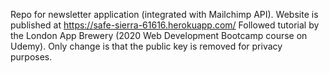 Repo for newsletter application (integrated with Mailchimp API). Website is published at https://safe-sierra-61616.herokuapp.com/
Followed tutorial by the London App Brewery (2020 Web Development Bootcamp course on Udemy). Only change is that the public key is removed for privacy purposes.
